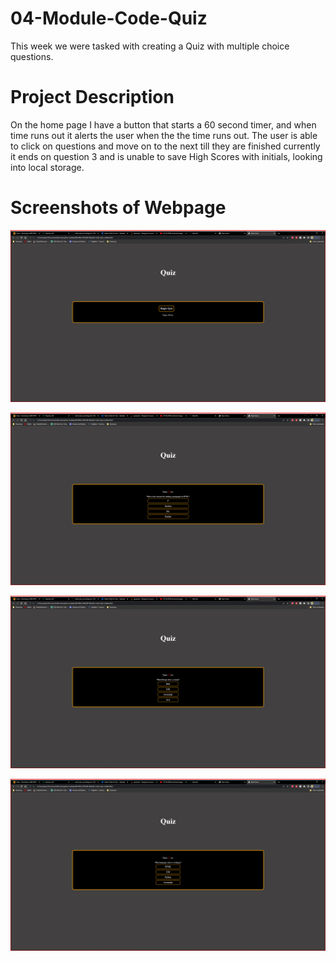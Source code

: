 # 04-Module-Code-Quiz

This week we were tasked with creating a Quiz with multiple choice questions.

# Project Description

On the home page I have a button that starts a 60 second timer, and when time runs out it alerts the user when the the time runs out. The user is able to click
on questions and move on to the next till they are finished currently it ends on question 3 and is unable to save High Scores with initials, looking into local storage.

# Screenshots of Webpage

![quizhome](assets/images/quizhome.png?raw=true "quizhome")

![question1](assets/images/question1.png?raw=true "question1")

![question2](assets/images/question2.png?raw=true "question2")

![question3](assets/images/question3.png?raw=true "question3")

